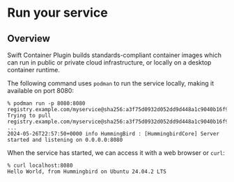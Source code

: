 # Run your service

## Overview

Swift Container Plugin builds standards-compliant container images which can run in public or private cloud infrastructure, or locally on a desktop container runtime.

The following command uses `podman` to run the service locally, making it available on port 8080:

```
% podman run -p 8080:8080 registry.example.com/myservice@sha256:a3f75d0932d052dd9d448a1c9040b16f9f2c2ed9190317147dee95a218faf1df
Trying to pull registry.example.com/myservice@sha256:a3f75d0932d052dd9d448a1c9040b16f9f2c2ed9190317147dee95a218faf1df...
...
2024-05-26T22:57:50+0000 info HummingBird : [HummingbirdCore] Server started and listening on 0.0.0.0:8080
```

When the service has started, we can access it with a web browser or `curl`:
```
% curl localhost:8080
Hello World, from Hummingbird on Ubuntu 24.04.2 LTS
```
